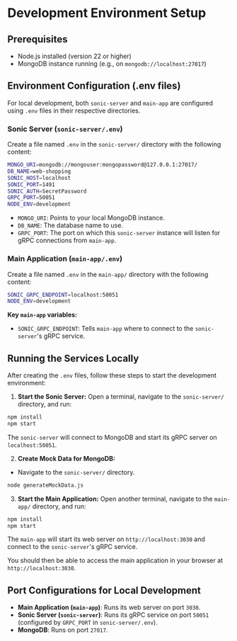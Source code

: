 # Development Environment Setup

## Prerequisites

- Node.js installed (version 22 or higher)
- MongoDB instance running (e.g., on `mongodb://localhost:27017`)

## Environment Configuration (.env files)

For local development, both `sonic-server` and `main-app` are configured using `.env` files in their respective directories.

### Sonic Server (`sonic-server/.env`)

Create a file named `.env` in the `sonic-server/` directory with the following content:

```bash
MONGO_URI=mongodb://mongouser:mongopassword@127.0.0.1:27017/
DB_NAME=web-shopping
SONIC_HOST=localhost
SONIC_PORT=1491
SONIC_AUTH=SecretPassword
GRPC_PORT=50051
NODE_ENV=development
```

- `MONGO_URI`: Points to your local MongoDB instance.
- `DB_NAME`: The database name to use.
- `GRPC_PORT`: The port on which this `sonic-server` instance will listen for gRPC connections from `main-app`.

### Main Application (`main-app/.env`)

Create a file named `.env` in the `main-app/` directory with the following content:

```bash
SONIC_GRPC_ENDPOINT=localhost:50051
NODE_ENV=development
```

**Key `main-app` variables:**
- `SONIC_GRPC_ENDPOINT`: Tells `main-app` where to connect to the `sonic-server`'s gRPC service.

## Running the Services Locally

After creating the `.env` files, follow these steps to start the development environment:

1.  **Start the Sonic Server:**
Open a terminal, navigate to the `sonic-server/` directory, and run:
```bash
npm install
npm start
```
The `sonic-server` will connect to MongoDB and start its gRPC server on `localhost:50051`.

2. **Create Mock Data for MongoDB:**
- Navigate to the `sonic-server/` directory.
```bash
node generateMockData.js
```

3.  **Start the Main Application:**
Open another terminal, navigate to the `main-app/` directory, and run:
```bash
npm install
npm start
```
The `main-app` will start its web server on `http://localhost:3030` and connect to the `sonic-server`'s gRPC service.

You should then be able to access the main application in your browser at `http://localhost:3030`.

## Port Configurations for Local Development

- **Main Application (`main-app`)**: Runs its web server on port `3030`.
- **Sonic Server (`sonic-server`)**: Runs its gRPC service on port `50051` (configured by `GRPC_PORT` in `sonic-server/.env`).
- **MongoDB**: Runs on port `27017`.